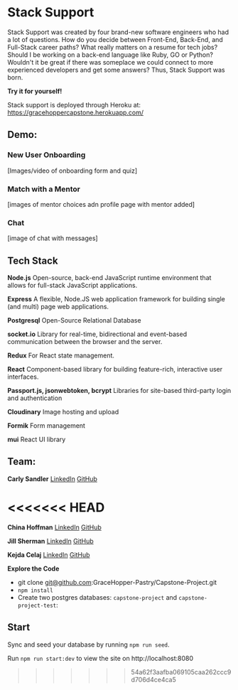 # **Stack Support**

Stack Support was created by four brand-new software engineers who had a lot of questions. How do you decide between Front-End, Back-End, and Full-Stack career paths? What really matters on a resume for tech jobs? Should I be working on a back-end language like Ruby, GO or Python? Wouldn't it be great if there was someplace we could connect to more experienced developers and get some answers? Thus, Stack Support was born.

**Try it for yourself!**

Stack support is deployed through Heroku at: https://gracehoppercapstone.herokuapp.com/

## **Demo:**

### New User Onboarding

[Images/video of onboarding form and quiz]

### Match with a Mentor

[images of mentor choices adn profile page with mentor added]

### Chat

[image of chat with messages]

## **Tech Stack**

**Node.js** Open-source, back-end JavaScript runtime environment that allows for full-stack JavaScript applications.

**Express** A flexible, Node.JS web application framework for building single (and multi) page web applications.

**Postgresql** Open-Source Relational Database

**socket.io** Library for real-time, bidirectional and event-based communication between the browser and the server.

**Redux** For React state management.

**React** Component-based library for building feature-rich, interactive user interfaces.

**Passport.js, jsonwebtoken, bcrypt** Libraries for site-based third-party login and authentication

**Cloudinary** Image hosting and upload

**Formik** Form management

**mui** React UI library

## **Team:**

**Carly Sandler**
[LinkedIn](https://www.linkedin.com/in/carlysandler/)
[GitHub](https://github.com/carlysandler)

<<<<<<< HEAD
=======
**China Hoffman**
[LinkedIn](https://www.linkedin.com/in/chinahoffman/)
[GitHub](https://github.com/cph2134)

**Jill Sherman**
[LinkedIn](https://www.linkedin.com/in/jill-sherman-tech/)
[GitHub](https://github.com/shermanful)

**Kejda Celaj**
[LinkedIn](https://www.linkedin.com/in/kejda-celaj-27370b231/)
[GitHub](https://github.com/thisisacodersworld)

**Explore the Code**

- git clone git@github.com:GraceHopper-Pastry/Capstone-Project.git
- `npm install`
- Create two postgres databases: `capstone-project` and `capstone-project-test`:

## Start

Sync and seed your database by running `npm run seed`.

Run `npm run start:dev` to view the site on http://localhost:8080
>>>>>>> 54a62f3aafba069105caa262ccc9d706d4ce4ca5
